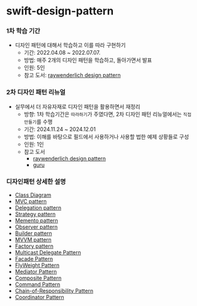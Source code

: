 # swift-design-pattern


### 1차 학습 기간
- 디자인 패턴에 대해서 학습하고 이를 따라 구현하기
   - 기간: 2022.04.08 ~ 2022.07.07.
   - 방법: 매주 2개의 디자인 패턴을 학습하고, 돌아가면서 발표
   - 인원: 5인
   - 참고 도서: [raywenderlich design pattern](https://www.raywenderlich.com/books/design-patterns-by-tutorials)

### 2차 디자인 패턴 리뉴얼
- 실무에서 더 자유자재로 디자인 패턴을 활용하면서 재정리
   - 방향: 1차 학습기간은 `따라하기`가 주였다면, 2차 디자인 패턴 리뉴얼에서는 `직접 만들기`를 수행
   - 기간: 2024.11.24 ~ 2024.12.01
   - 방법: 이해를 바탕으로 필드에서 사용하거나 사용할 법한 예제 상황들로 구성
   - 인원: 1인
   - 참고 도서
      - [raywenderlich design pattern](https://www.raywenderlich.com/books/design-patterns-by-tutorials)
      - [guru](https://refactoring.guru/ko/design-patterns/swift)

### 디자인패턴 상세한 설명
- [Class Diagram](https://rldd.tistory.com/365)
- [MVC pattern](https://rldd.tistory.com/366)
- [Delegation pattern](https://rldd.tistory.com/366)
- [Strategy pattern](https://rldd.tistory.com/371)
- [Memento pattern](https://rldd.tistory.com/376)
- [Observer pattern](https://rldd.tistory.com/382)
- [Builder pattern](https://rldd.tistory.com/383)
- [MVVM pattern](https://rldd.tistory.com/384)
- [Factory pattern](https://rldd.tistory.com/394)
- [Multicast Delegate Pattern](https://rldd.tistory.com/447)
- [Facade Pattern](https://rldd.tistory.com/448)
- [FlyWeight Pattern](https://rldd.tistory.com/449)
- [Mediator Pattern](https://rldd.tistory.com/452)
- [Composite Pattern](https://rldd.tistory.com/453)
- [Command Pattern](https://rldd.tistory.com/455)
- [Chain-of-Responsibility Pattern](https://rldd.tistory.com/456)
- [Coordinator Pattern](https://rldd.tistory.com/457)
